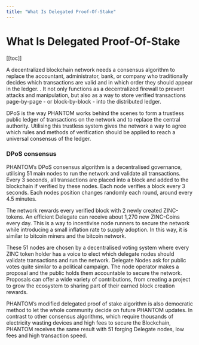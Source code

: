 ```yaml
---
title: "What Is Delegated Proof-Of-Stake"
---
```


# What Is Delegated Proof-Of-Stake

[[toc]]

A decentralized blockchain network needs a consensus algorithm to replace the accountant, administrator, bank, or company who traditionally decides which transactions are valid and in which order they should appear in the ledger. . It not only functions as a decentralized firewall to prevent attacks and manipulation, but also as a way to store verified transactions page-by-page - or block-by-block - into the distributed ledger.

DPoS is the way PHANTOM works behind the scenes to form a trustless public ledger of transactions on the network and to replace the central authority. Utilising this trustless system gives the network a way to agree which rules and methods of verification should be applied to reach a universal consensus of the ledger.

### DPoS consensus

PHANTOM’s DPoS consensus algorithm is a decentralised governance, utilising 51 main nodes to run the network and validate all transactions. Every 3 seconds, all transactions are placed into a block and added to the blockchain if verified by these nodes. Each node verifies a block every 3 seconds. Each nodes position changes randomly each round, around every 4.5 minutes.

The network rewards every verified block with 2 newly created ZINC-tokens. An efficient Delegate can receive about 1,270 new ZINC-Coins every day. This is a way to incentivise node runners to secure the network while introducing a small inflation rate to supply adoption. In this way, it is similar to bitcoin miners and the bitcoin network.

These 51 nodes are chosen by a decentralised voting system where every ZINC token holder has a voice to elect which delegate nodes should validate transactions and run the network. Delegate Nodes ask for public votes quite similar to a political campaign. The node operator makes a proposal and the public holds them accountable to secure the network. Proposals can offer a wide variety of contributions, from creating a project to grow the ecosystem to sharing part of their earned block creation rewards.

PHANTOM’s modified delegated proof of stake algorithm is also democratic method to let the whole community decide on future PHANTOM updates. In contrast to other consensus algorithms, which require thousands of electricity wasting devices and high fees to secure the Blockchain, PHANTOM receives the same result with 51 forging Delegate nodes, low fees and high transaction speed.
